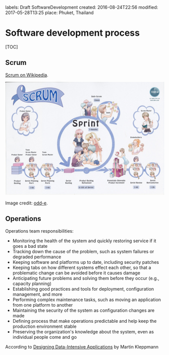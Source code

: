 labels: Draft
        SoftwareDevelopment
created: 2016-08-24T22:56
modified: 2017-05-28T13:25
place: Phuket, Thailand

# Software development process

[TOC]

## Scrum

[Scrum on Wikipedia](https://en.wikipedia.org/wiki/Scrum_(software_development)).

![scrum](scrum.jpg)

Image credit: [odd-e](https://www.odd-e.com/).

## Operations

Operations team responsibilities:

- Monitoring the health of the system and quickly restoring service if it goes a bad state
- Tracking down the cause of the problem, such as system failures or degraded performance
- Keeping software and platforms up to date, including security patches
- Keeping tabs on how different systems effect each other, so that a problematic change can be avoided before it causes damage
- Anticipating future problems and solving them before they occur (e.g., capacity planning)
- Establishing good practices and tools for deployment, configuration management, and more
- Performing complex maintenance tasks, such as moving an application from one platform to another
- Maintaining the security of the system as configuration changes are made
- Defining process that make operations predictable and help keep the production environment stable
- Preserving the organization's knowledge about the system, even as individual people come and go

According to [Designing Data-Intensive Applications](https://www.amazon.com/Designing-Data-Intensive-Applications-Reliable-Maintainable/dp/1449373321) by Martin Kleppmann
